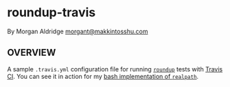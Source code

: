 # roundup-travis
By Morgan Aldridge <morgant@makkintosshu.com>

## OVERVIEW

A sample `.travis.yml` configuration file for running [`roundup`](http://bmizerany.github.io/roundup/) tests with [Travis CI](https://travis-ci.com/). You can see it in action for my [bash implementation of `realpath`](https://travis-ci.com/morgant/realpath).

